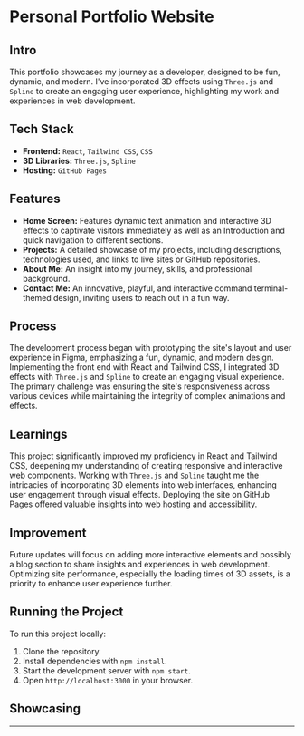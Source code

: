 # Personal Portfolio Website

## Intro
This portfolio showcases my journey as a developer, designed to be fun, dynamic, and modern. I've incorporated 3D effects using `Three.js` and `Spline` to create an engaging user experience, highlighting my work and experiences in web development.

## Tech Stack

- **Frontend:** `React`, `Tailwind CSS`, `CSS`
- **3D Libraries:** `Three.js`, `Spline`
- **Hosting:** `GitHub Pages`

## Features
- **Home Screen:** Features dynamic text animation and interactive 3D effects to captivate visitors immediately as well as an Introduction and quick navigation to different sections.
- **Projects:** A detailed showcase of my projects, including descriptions, technologies used, and links to live sites or GitHub repositories.
- **About Me:** An insight into my journey, skills, and professional background.
- **Contact Me:** An innovative, playful, and interactive command terminal-themed design, inviting users to reach out in a fun way.

## Process
The development process began with prototyping the site's layout and user experience in Figma, emphasizing a fun, dynamic, and modern design. Implementing the front end with React and Tailwind CSS, I integrated 3D effects with `Three.js` and `Spline` to create an engaging visual experience. The primary challenge was ensuring the site's responsiveness across various devices while maintaining the integrity of complex animations and effects.

## Learnings
This project significantly improved my proficiency in React and Tailwind CSS, deepening my understanding of creating responsive and interactive web components. Working with `Three.js` and `Spline` taught me the intricacies of incorporating 3D elements into web interfaces, enhancing user engagement through visual effects. Deploying the site on GitHub Pages offered valuable insights into web hosting and accessibility.

## Improvement
Future updates will focus on adding more interactive elements and possibly a blog section to share insights and experiences in web development. Optimizing site performance, especially the loading times of 3D assets, is a priority to enhance user experience further.

## Running the Project
To run this project locally:
1. Clone the repository.
2. Install dependencies with `npm install`.
3. Start the development server with `npm start`.
4. Open `http://localhost:3000` in your browser.

## Showcasing

---
